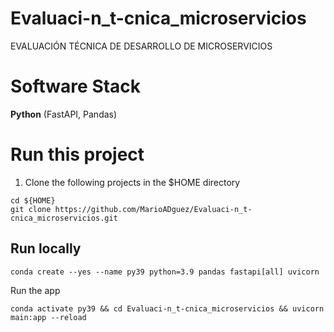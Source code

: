 # Evaluaci-n_t-cnica_microservicios
EVALUACIÓN TÉCNICA DE DESARROLLO DE MICROSERVICIOS


# Software Stack
**Python** (FastAPI, Pandas)

# Run this project

1. Clone the following projects in the $HOME directory

```
cd ${HOME}
git clone https://github.com/MarioADguez/Evaluaci-n_t-cnica_microservicios.git

```

## Run locally 

```
conda create --yes --name py39 python=3.9 pandas fastapi[all] uvicorn 

```

Run the app

```
conda activate py39 && cd Evaluaci-n_t-cnica_microservicios && uvicorn main:app --reload

```
